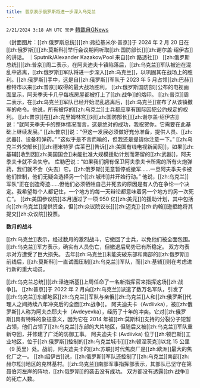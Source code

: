 ```yaml
---
title: 普京表示俄罗斯将进一步深入乌克兰
---
```

`2/21/2024 3:18 AM UTC 宝尹` [轉載自GNews](https://gnews.org/articles/2327538)

（封面图片：[[zh:俄罗斯总统]][[zh:弗拉基米尔·普京]]于 2024 年 2 月 20 日在[[zh:俄罗斯]][[zh:莫斯科]]举行会议期间听取[[zh:国防部长]][[zh:谢尔盖·绍伊古]]的讲话。 ｜Sputnik/Alexander Kazakov/Pool 来自[[zh:路透社]]）
[[zh:俄罗斯总统]][[zh:普京]]周二表示，在阿夫迪夫卡镇陷落后，[[zh:乌克兰]]军队被迫在混乱中逃离，[[zh:俄罗斯]]军队将进一步深入[[zh:乌克兰]]，以巩固其在战场上的胜利。
​​​​​​​​​​​​​​​​​​​​​​​​​​[[zh:俄罗斯]]手中，这是自[[zh:俄罗斯]]军队于 2023 年 5 月占领[[zh:巴赫]]穆特市以来[[zh:普京]]取得的最大战场胜利。
[[zh:俄罗斯国防部]]公布的电视画面显示，阿夫季夫卡几乎每栋房屋都被打上了[[zh:战争]]的烙印。
[[zh:普京]]周二表示，在[[zh:乌克兰]]军队已经开始混乱逃离后，[[zh:乌克兰]]宣布了从该镇撤军的命令。他说，所有被俘的[[zh:乌克兰]]士兵都应享有国际囚犯公约规定的权利。
[[zh:普京]]在[[zh:克里姆林宫]]对[[zh:国防部长]][[zh:谢尔盖·绍伊古]]说：“就阿夫季夫卡的整体情况而言，这是绝对的成功，我祝贺你。它需要在此基础上继续发展。”
[[zh:普京]]说：“但这一发展必须做好充分准备，提供人员、[[zh:武器]]、设备和弹药。” “这似乎是不言而喻的，但我还是提请你注意一下。”
[[zh:乌克兰外交部长]][[zh:德米特罗·库莱巴]]告诉[[zh:美国有线电视新闻网]]，如果[[zh:基辅]]收到因[[zh:美国国会]]未能批准大规模援助计划而滞留的[[zh:武器]]，阿夫季夫卡就不会失守。
库勒巴说：“如果我们拥有保卫阿夫季夫卡所需的所有火炮弹药，我们就不会（失去）它。[[zh:俄罗斯]]无意暂停或撤军……一旦阿夫季夫卡被他们控制，他们无疑会选择另一个[[zh:城市]]并开始行动。”
他说，[[zh:乌克兰]]军队“正在创造奇迹……但他们必须牺牲自己并死去的原因是有人仍在争论一个决定。我希望每个人都记住，一个地方的每一天辩论都意味着另一个地方的另一次死亡”。
[[zh:美国参议院]]本月通过了一项 950 亿[[zh:美元]]的援助计划，其中包括向[[zh:乌克兰]]提供资金，但[[zh:众议院议长]][[zh:迈克]]·[[zh:约翰]]逊拒绝将其提交[[zh:众议院]]投票。

**数月的战斗**

[[zh:乌克兰]]表示，经过数月的激烈战斗，它撤回了士兵，以免他们被全面包围。[[zh:乌克兰]]军方表示，确实有人员伤亡，但撤退后局势已有所稳定。
双方均表示对方遭受了巨大损失。
去年[[zh:乌克兰]]未能突破东部和南部的[[zh:俄罗斯]]前线后，[[zh:莫斯科]]一直试图压制[[zh:乌克兰]]军队，而[[zh:基辅]]则在考虑进行新的重大动员。

[[zh:乌克兰总统]][[zh:泽连斯基]]上周任命了一名新指挥官来指挥这场[[zh:战争]]。
[[zh:普京]]于 2022 年 2 月向[[zh:乌克兰]]派遣了数万名军队，引发了[[zh:乌克兰]]东部地区[[zh:乌克兰]]军队与亲俄[[zh:乌克兰]]人和[[zh:俄罗斯]]代理人之间持续八年冲突后的全面[[zh:战争]]。
阿夫迪夫卡（Avdiivka），被[[zh:俄罗斯]]人称为阿夫杰耶夫卡（Avdeyevka），经历了十年的冲突。它对[[zh:俄罗斯]]具有特殊的象征意义，因为它在 2014 年被[[zh:莫斯科]]支持的分裂分子短暂占领，他们占领了[[zh:乌克兰]]东部的大片地区，但随后又被[[zh:乌克兰]]军队重新夺回，并修建了广泛的防御工事。
阿夫迪夫卡 (Avdiivka) 位于[[zh:顿巴斯]]工业地区，位于[[zh:俄罗斯]]控制的[[zh:乌克兰城市]][[zh:顿涅茨克]]以北 15 公里（9 英里）处。战前，阿夫迪夫卡的[[zh:苏联]]时代焦炭厂是[[zh:欧洲]]最大的焦化厂之一。
[[zh:绍伊古]]说，[[zh:俄罗斯]]军队还控制了[[zh:乌克兰]]南部[[zh:赫尔松]]地区的克林基村。[[zh:乌克兰]]南部军事指挥部表示，其部队已坚守在第聂伯河左岸的阵地，[[zh:俄罗斯]]的袭击没有成功。
双方都没有透露[[zh:战争]]的死亡人数。





